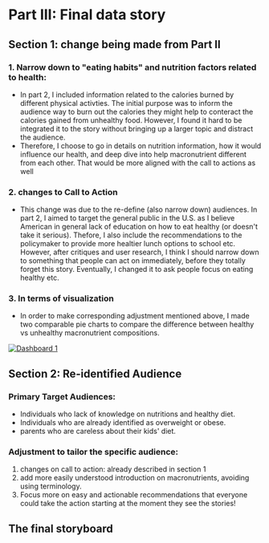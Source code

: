 # Part III: Final data story
## Section 1: change being made from Part II
### 1. Narrow down to "eating habits" and nutrition factors related to health:
- In part 2, I included information related to the calories burned by different physical activties. The initial purpose was to inform the audience way to burn out the calories they might help to conteract the calories gained from unhealthy food. However, I found it hard to be integrated it to the story without bringing up a larger topic and distract the audience.
- Therefore, I choose to go in details on nutrition information, how it would influence our health, and deep dive into help macronutrient different from each other. That would be more aligned with the call to actions as well
### 2. changes to Call to Action
- This change was due to the re-define (also narrow down) audiences. In part 2, I aimed to target the general public in the U.S. as I believe American in general lack of education on how to eat healthy (or doesn't take it serious). Thefore, I also include the recommendations to the policymaker to provide more healtier lunch options to school etc. However, after critiques and user research, I think I should narrow down to something that people can act on immediately, before they totally forget this story. Eventually, I changed it to ask people focus on eating healthy etc.
### 3. In terms of visualization
- In order to make corresponding adjustment mentioned above, I made two comparable pie charts to compare the difference between healthy vs unhealthy macronutrient compositions. 
<div class='tableauPlaceholder' id='viz1665628071293' style='position: relative'><noscript><a href='#'><img alt='Dashboard 1 ' src='https:&#47;&#47;public.tableau.com&#47;static&#47;images&#47;ca&#47;caloriesdashboard&#47;Dashboard1&#47;1_rss.png' style='border: none' /></a></noscript><object class='tableauViz'  style='display:none;'><param name='host_url' value='https%3A%2F%2Fpublic.tableau.com%2F' /> <param name='embed_code_version' value='3' /> <param name='site_root' value='' /><param name='name' value='caloriesdashboard&#47;Dashboard1' /><param name='tabs' value='no' /><param name='toolbar' value='yes' /><param name='static_image' value='https:&#47;&#47;public.tableau.com&#47;static&#47;images&#47;ca&#47;caloriesdashboard&#47;Dashboard1&#47;1.png' /> <param name='animate_transition' value='yes' /><param name='display_static_image' value='yes' /><param name='display_spinner' value='yes' /><param name='display_overlay' value='yes' /><param name='display_count' value='yes' /><param name='language' value='en-US' /></object></div>                
<script type='text/javascript'>                    
  var divElement = document.getElementById('viz1665628071293');                    
  var vizElement = divElement.getElementsByTagName('object')[0];                    
  if ( divElement.offsetWidth > 800 ) { vizElement.style.width='1000px';vizElement.style.height='827px';} else if ( divElement.offsetWidth > 500 ) 
  { vizElement.style.width='1000px';vizElement.style.height='827px';} 
  else { vizElement.style.width='100%';vizElement.style.height='727px';}                     
  var scriptElement = document.createElement('script');                    
  scriptElement.src = 'https://public.tableau.com/javascripts/api/viz_v1.js';                    
  vizElement.parentNode.insertBefore(scriptElement, vizElement);                
</script>


## Section 2: Re-identified Audience
### Primary Target Audiences:
- Individuals who lack of knowledge on nutritions and healthy diet.
- Individuals who are already identified as overweight or obese.
- parents who are careless about their kids' diet.
### Adjustment to tailor the specific audience:
1. changes on call to action: already described in section 1
2. add more easily understood introduction on macronutrients, avoiding using terminology.
3. Focus more on easy and actionable recommendations that everyone could take the action starting at the moment they see the stories!

## The final storyboard
<script src="https://carnegiemellon.shorthandstories.com/how-healthy-we-are-right-now/embed.js"></script>
